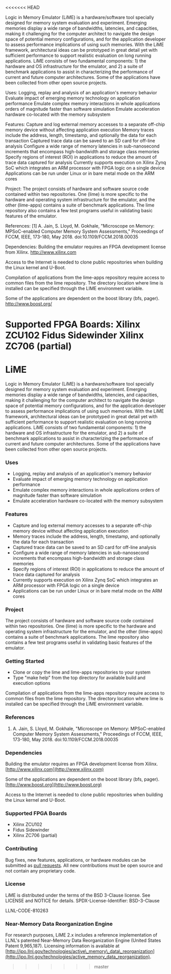 <<<<<<< HEAD

Logic in Memory Emulator (LiME) is a hardware/software tool specially designed for memory system evaluation and experiment. Emerging memories display a wide range of bandwidths, latencies, and capacities, making it challenging for the computer architect to navigate the design space of potential memory configurations, and for the application developer to assess performance implications of using such memories. With the LiME framework, architectural ideas can be prototyped in great detail yet with sufficient performance to support realistic evaluation on long running applications. LiME consists of two fundamental components: 1) the hardware and OS infrastructure for the emulator, and 2) a suite of benchmark applications to assist in characterizing the performance of current and future computer architectures. Some of the applications have been collected from other open source projects.

Uses:
Logging, replay and analysis of an application's memory behavior
Evaluate impact of emerging memory technology on application performance
Emulate complex memory interactions in whole applications orders of magnitude faster than software simulation
Emulate acceleration hardware co-located with the memory subsystem

Features:
Capture and log external memory accesses to a separate off-chip memory device without affecting application execution
Memory traces include the address, length, timestamp, and optionally the data for each transaction
Captured trace data can be saved to an SD card for off-line analysis
Configure a wide range of memory latencies in sub-nanosecond increments that encompass high-bandwidth and storage class memories
Specify regions of interest (ROI) in applications to reduce the amount of trace data captured for analysis
Currently supports execution on Xilinx Zynq SoC which integrates an ARM processor with FPGA logic on a single device
Applications can be run under Linux or in bare metal mode on the ARM cores

Project:
The project consists of hardware and software source code contained within two repositories. One (lime) is more specific to the hardware and operating system infrastructure for the emulator, and the other (lime-apps) contains a suite of benchmark applications. The lime repository also contains a few test programs useful in validating basic features of the emulator.

References:
[1] A. Jain, S. Lloyd, M. Gokhale, "Microscope on Memory: MPSoC-enabled Computer Memory System Assessments," Proceedings of FCCM, IEEE, 173-180, May 2018. doi:10.1109/FCCM.2018.00035

Dependencies:
Building the emulator requires an FPGA development license from Xilinx.
http://www.xilinx.com

Access to the Internet is needed to clone public repositories when building the Linux kernel and U-Boot.

Compilation of applications from the lime-apps repository require access to common files from the lime repository. The directory location where lime is installed can be specified through the LIME environment variable.

Some of the applications are dependent on the boost library (bfs, pager).
http://www.boost.org/

Supported FPGA Boards:
  Xilinx ZCU102
  Fidus Sidewinder
  Xilinx ZC706 (partial)
=======
# LiME
Logic in Memory Emulator (LiME) is a hardware/software tool specially designed for memory system evaluation and experiment. Emerging memories display a wide range of bandwidths, latencies, and capacities, making it challenging for the computer architect to navigate the design space of potential memory configurations, and for the application developer to assess performance implications of using such memories. With the LiME framework, architectural ideas can be prototyped in great detail yet with sufficient performance to support realistic evaluation on long running applications. LiME consists of two fundamental components: 1) the hardware and OS infrastructure for the emulator, and 2) a suite of benchmark applications to assist in characterizing the performance of current and future computer architectures. Some of the applications have been collected from other open source projects.

### Uses
- Logging, replay and analysis of an application's memory behavior
- Evaluate impact of emerging memory technology on application performance
- Emulate complex memory interactions in whole applications orders of magnitude faster than software simulation
- Emulate acceleration hardware co-located with the memory subsystem

### Features
- Capture and log external memory accesses to a separate off-chip memory device without affecting application execution
- Memory traces include the address, length, timestamp, and optionally the data for each transaction
- Captured trace data can be saved to an SD card for off-line analysis
- Configure a wide range of memory latencies in sub-nanosecond increments that encompass high-bandwidth and storage class memories
- Specify regions of interest (ROI) in applications to reduce the amount of trace data captured for analysis
- Currently supports execution on Xilinx Zynq SoC which integrates an ARM processor with FPGA logic on a single device
- Applications can be run under Linux or in bare metal mode on the ARM cores

### Project
The project consists of hardware and software source code contained within two repositories. One (lime) is more specific to the hardware and operating system infrastructure for the emulator, and the other (lime-apps) contains a suite of benchmark applications. The lime repository also contains a few test programs useful in validating basic features of the emulator.

### Getting Started
- Clone or copy the lime and lime-apps repositories to your system
- Type "make help" from the top directory for available build and execution options

Compilation of applications from the lime-apps repository require access to common files from the lime repository. The directory location where lime is installed can be specified through the LIME environment variable.

### References
1. A. Jain, S. Lloyd, M. Gokhale, "Microscope on Memory: MPSoC-enabled Computer Memory System Assessments," Proceedings of FCCM, IEEE, 173-180, May 2018. doi:10.1109/FCCM.2018.00035

### Dependencies
Building the emulator requires an FPGA development license from Xilinx.
[http://www.xilinx.com](http://www.xilinx.com)

Some of the applications are dependent on the boost library (bfs, pager).
[http://www.boost.org](http://www.boost.org)

Access to the Internet is needed to clone public repositories when building the Linux kernel and U-Boot.

### Supported FPGA Boards
- Xilinx ZCU102
- Fidus Sidewinder
- Xilinx ZC706 (partial)

### Contributing
Bug fixes, new features, applications, or hardware modules can be submitted as [pull requests](http://help.github.com/articles/using-pull-requests/).
All new contributions must be open source and not contain any proprietary code.

### License
LiME is distributed under the terms of the BSD 3-Clause license.
See LICENSE and NOTICE for details.
SPDX-License-Identifier: BSD-3-Clause

LLNL-CODE-810263

### Near-Memory Data Reorganization Engine

For research purposes, LiME 2.x includes a reference implementation of LLNL's patented Near-Memory Data Reorganization Engine (United States Patent 9,965,187). Licensing information is available at [http://ipo.llnl.gov/technologies/active\_memory\_data\_reorganization](http://ipo.llnl.gov/technologies/active_memory_data_reorganization).
>>>>>>> master
